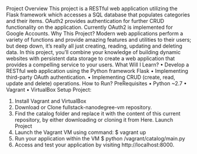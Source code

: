 Project Overview
This project is a RESTful web application utilizing the Flask framework which accesses a SQL database that populates categories and their items. OAuth2 provides authentication for further CRUD functionality on the application. Currently OAuth2 is implemented for Google Accounts.
Why This Project?
Modern web applications perform a variety of functions and provide amazing features and utilities to their users; but deep down, it’s really all just creating, reading, updating and deleting data. In this project, you’ll combine your knowledge of building dynamic websites with persistent data storage to create a web application that provides a compelling service to your users.
What Will I Learn?
•	Develop a RESTful web application using the Python framework Flask
•	Implementing third-party OAuth authentication.
•	Implementing CRUD (create, read, update and delete) operations.
How to Run?
PreRequisites
•	Python ~2.7
•	Vagrant
•	VirtualBox
Setup Project:
1.	Install Vagrant and VirtualBox
2.	Download or Clone fullstack-nanodegree-vm repository.
3.	Find the catalog folder and replace it with the content of this current repository, by either downloading or cloning it from Here.
Launch Project
1.	Launch the Vagrant VM using command:
  $ vagrant up
2.	Run your application within the VM
  $ python /vagrant/catalog/main.py
3.	Access and test your application by visiting http://localhost:8000.
